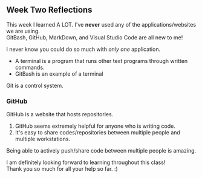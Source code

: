 ## Week Two Reflections  
This week I learned A LOT. I've **never** used any of the applications/websites we are using.  
GitBash, GitHub, MarkDown, and Visual Studio Code are all new to me!  

I never know you could do so much with _only one_ application.   
  
- A terminal is a program that runs other text programs through written commands.  
- GitBash is an example of a terminal

Git is a control system.  

### GitHub  
GitHub is a website that hosts repositories.  
1. GitHub seems extremely helpful for anyone who is writing code.
2. It's easy to share codes/repositories between multiple people and multiple workstations.

Being able to actively push/share code between multiple people is amazing.   

I am definitely looking forward to learning throughout this class!  
Thank you so much for all your help so far. :)  
